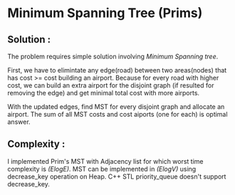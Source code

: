 # Minimum Spanning Tree (Prims)
 
## Solution :
 The problem requires simple solution involving *Minimum Spanning tree*.

 First, we have to elimintate any edge(road) between two areas(nodes) that has cost >= cost building an airport. Because for every road with higher cost, we can build an extra airport for the disjoint graph (if resulted for removing the edge) and get minimal total cost with more airports.

 With the updated edges, find MST for every disjoint graph and allocate an airport. The sum of all MST costs and cost aiports (one for each) is optimal answer.
 
## Complexity : 
 I implemented Prim's MST with Adjacency list for which worst time complexity is *(ElogE)*. MST can be implemented in *(ElogV)* using decrease_key operation on Heap. C++ STL priority_queue doesn't support decrease_key.

